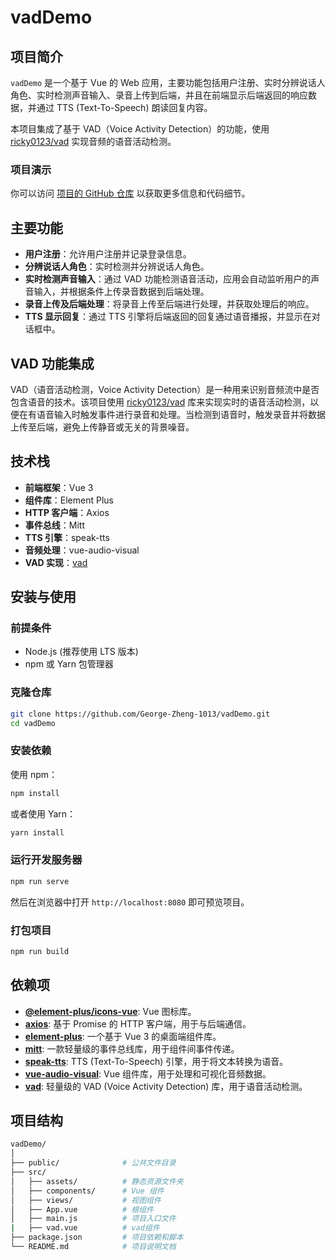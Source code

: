 # vadDemo

## 项目简介

`vadDemo` 是一个基于 Vue 的 Web 应用，主要功能包括用户注册、实时分辨说话人角色、实时检测声音输入、录音上传到后端，并且在前端显示后端返回的响应数据，并通过 TTS (Text-To-Speech) 朗读回复内容。

本项目集成了基于 VAD（Voice Activity Detection）的功能，使用 [ricky0123/vad](https://github.com/ricky0123/vad) 实现音频的语音活动检测。

### 项目演示

你可以访问 [项目的 GitHub 仓库](https://github.com/George-Zheng-1013/vadDemo) 以获取更多信息和代码细节。

## 主要功能

- **用户注册**：允许用户注册并记录登录信息。
- **分辨说话人角色**：实时检测并分辨说话人角色。
- **实时检测声音输入**：通过 VAD 功能检测语音活动，应用会自动监听用户的声音输入，并根据条件上传录音数据到后端处理。
- **录音上传及后端处理**：将录音上传至后端进行处理，并获取处理后的响应。
- **TTS 显示回复**：通过 TTS 引擎将后端返回的回复通过语音播报，并显示在对话框中。

## VAD 功能集成

VAD（语音活动检测，Voice Activity Detection）是一种用来识别音频流中是否包含语音的技术。该项目使用 [ricky0123/vad](https://github.com/ricky0123/vad) 库来实现实时的语音活动检测，以便在有语音输入时触发事件进行录音和处理。当检测到语音时，触发录音并将数据上传至后端，避免上传静音或无关的背景噪音。

## 技术栈

- **前端框架**：Vue 3
- **组件库**：Element Plus
- **HTTP 客户端**：Axios
- **事件总线**：Mitt
- **TTS 引擎**：speak-tts
- **音频处理**：vue-audio-visual
- **VAD 实现**：[vad](https://github.com/ricky0123/vad)

## 安装与使用

### 前提条件

- Node.js (推荐使用 LTS 版本)
- npm 或 Yarn 包管理器

### 克隆仓库

```bash
git clone https://github.com/George-Zheng-1013/vadDemo.git
cd vadDemo
```

### 安装依赖

使用 npm：

```bash
npm install
```

或者使用 Yarn：

```bash
yarn install
```

### 运行开发服务器

```bash
npm run serve
```

然后在浏览器中打开 `http://localhost:8080` 即可预览项目。

### 打包项目

```bash
npm run build
```

## 依赖项

- **[@element-plus/icons-vue](https://www.npmjs.com/package/@element-plus/icons-vue)**: Vue 图标库。
- **[axios](https://www.npmjs.com/package/axios)**: 基于 Promise 的 HTTP 客户端，用于与后端通信。
- **[element-plus](https://element-plus.org/)**: 一个基于 Vue 3 的桌面端组件库。
- **[mitt](https://www.npmjs.com/package/mitt)**: 一款轻量级的事件总线库，用于组件间事件传递。
- **[speak-tts](https://www.npmjs.com/package/speak-tts)**: TTS (Text-To-Speech) 引擎，用于将文本转换为语音。
- **[vue-audio-visual](https://www.npmjs.com/package/vue-audio-visual)**: Vue 组件库，用于处理和可视化音频数据。
- **[vad](https://github.com/ricky0123/vad)**: 轻量级的 VAD (Voice Activity Detection) 库，用于语音活动检测。

## 项目结构

```bash
vadDemo/
│
├── public/              # 公共文件目录
├── src/
│   ├── assets/          # 静态资源文件夹
│   ├── components/      # Vue 组件
│   ├── views/           # 视图组件
│   ├── App.vue          # 根组件
│   ├── main.js          # 项目入口文件 
|   ├── vad.vue          # vad组件
├── package.json         # 项目依赖和脚本
└── README.md            # 项目说明文档
```
